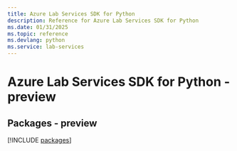 ```yaml
---
title: Azure Lab Services SDK for Python
description: Reference for Azure Lab Services SDK for Python
ms.date: 01/31/2025
ms.topic: reference
ms.devlang: python
ms.service: lab-services
---
```

# Azure Lab Services SDK for Python - preview
## Packages - preview
[!INCLUDE [packages](lab-services-index.md)]